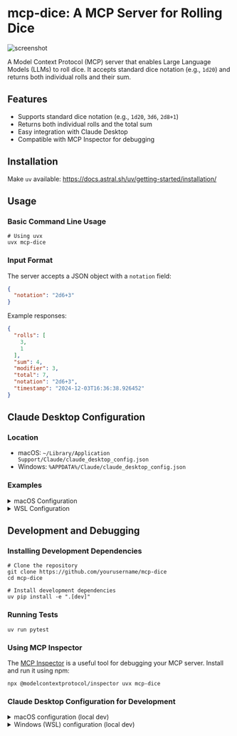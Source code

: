 # mcp-dice: A MCP Server for Rolling Dice

![screenshot](https://github.com/user-attachments/assets/ff7615b8-46ba-4be5-8287-8e1bf348ae28)


A Model Context Protocol (MCP) server that enables Large Language Models (LLMs) to roll dice. It accepts standard dice notation (e.g., `1d20`) and returns both individual rolls and their sum.

## Features

- Supports standard dice notation (e.g., `1d20`, `3d6`, `2d8+1`)
- Returns both individual rolls and the total sum
- Easy integration with Claude Desktop
- Compatible with MCP Inspector for debugging

## Installation

Make `uv` available: https://docs.astral.sh/uv/getting-started/installation/

## Usage

### Basic Command Line Usage

```shell
# Using uvx
uvx mcp-dice
```

### Input Format

The server accepts a JSON object with a `notation` field:
```json
{
  "notation": "2d6+3"
}
```

Example responses:
```json
{
  "rolls": [
    3,
    1
  ],
  "sum": 4,
  "modifier": 3,
  "total": 7,
  "notation": "2d6+3",
  "timestamp": "2024-12-03T16:36:38.926452"
}
```

## Claude Desktop Configuration

### Location
- macOS: `~/Library/Application Support/Claude/claude_desktop_config.json`
- Windows: `%APPDATA%/Claude/claude_desktop_config.json`

### Examples

<details>
<summary>macOS Configuration</summary>

```json
{
  "mcpServers": {
    "dice": {
      "command": "uvx",
      "args": ["mcp-dice"]
    }
  }
}
```

</details>

<details>
<summary>WSL Configuration</summary>

```json
{
  "mcpServers": {
    "dice": {
      "command": "wsl",
      "args": [
        "-e",
        "zsh",
        "-lc",
        "uvx mcp-dice"
      ]
    }
  }
}
```

Note: Replace `zsh` with your login shell.
</details>

## Development and Debugging

### Installing Development Dependencies

```shell
# Clone the repository
git clone https://github.com/yourusername/mcp-dice
cd mcp-dice

# Install development dependencies
uv pip install -e ".[dev]"
```

### Running Tests

```shell
uv run pytest
```

### Using MCP Inspector

The [MCP Inspector](https://github.com/modelcontextprotocol/inspector) is a useful tool for debugging your MCP server. Install and run it using npm:

```shell
npx @modelcontextprotocol/inspector uvx mcp-dice
```

### Claude Desktop Configuration for Development

<details>
<summary>macOS configuration (local dev)</summary>

```json
{
  "mcpServers": {
    "dice": {
      "command": "uv",
      "args": [
        "run",
        "--directory",
        "path/to/mcp-dice-repo",
        "mcp-dice"
      ]
    }
  }
}
```

Note: Replace `path/to/mcp-dice-repo` with the path to the repository on your filesystem.
</details>

<details>
<summary>Windows (WSL) configuration (local dev)</summary>

```json
{
  "mcpServers": {
    "dice": {
      "command": "wsl",
      "args": [
        "-e",
        "zsh",
        "-lc",
        "uv run --directory path/to/mcp-dice-repo mcp-dice"
      ]
    }
  }
}
```

Note: Replace `zsh` with your login shell. Also, replace `path/to/mcp-dice-repo` with the path to the repository on your WSL filesystem.
</details>

